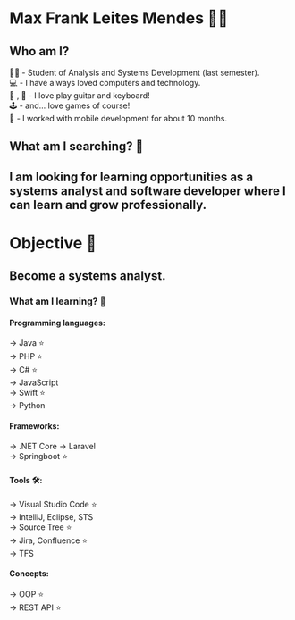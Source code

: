 # Max Frank Leites Mendes :man_technologist:


## Who am I?

:student: - Student of Analysis and Systems Development (last semester). \
:computer: - I have always loved computers and technology. \
:musical_keyboard: , :guitar: - I love play guitar and keyboard!\
:joystick: - and... love games of course! \
:iphone: - I worked with mobile development for about 10 months.

## What am I searching? :mag_right:

## I am looking for learning opportunities as a systems analyst and software developer where I can learn and grow professionally.

# Objective :dart:
## Become a systems analyst.

### What am I learning? :seedling:

#### Programming languages:

-> Java :star: \
-> PHP :star: \
-> C# :star: \
-> JavaScript \
-> Swift :star: \
-> Python

#### Frameworks:

-> .NET Core
-> Laravel \
-> Springboot :star:

#### Tools :hammer_and_wrench::
-> Visual Studio Code :star: \
-> IntelliJ, Eclipse, STS \
-> Source Tree  :star: \
-> Jira, Confluence  :star: \
-> TFS

#### Concepts:

-> OOP :star: \
-> REST API :star:

